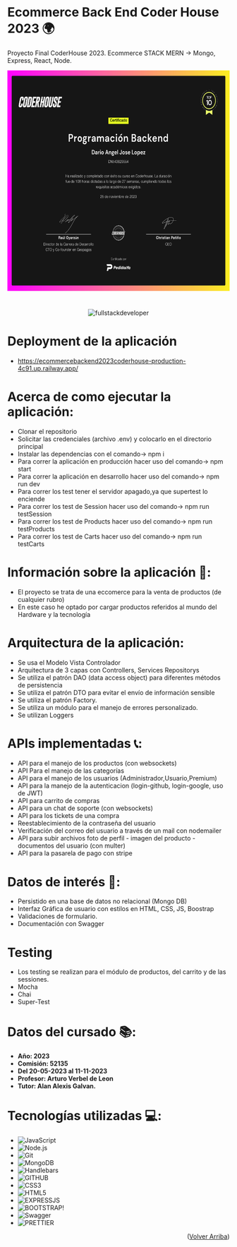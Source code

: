 # Ecommerce Back End Coder House 2023 🌍

Proyecto Final CoderHouse 2023. Ecommerce STACK MERN -> Mongo, Express, React, Node.

<div> 
    <p align="center">
        <img
            src="657b0837e709585ac967fac1.png"
            alt="Certificado del curso"
            width="800px"
            height="500px"
            align="center"
        /> 
     </p>
</div>

#     
<p align="center">
    <img
    src="https://media.giphy.com/media/scZPhLqaVOM1qG4lT9/giphy.gif"
    alt="fullstackdeveloper"
    width="300px"
    height="300px"
    align="center"
/>
</p>

# Deployment de la aplicación 

* https://ecommercebackend2023coderhouse-production-4c91.up.railway.app/

# Acerca de como ejecutar la aplicación: 

* Clonar el repositorio
* Solicitar las credenciales (archivo .env) y colocarlo en el directorio principal
* Instalar las dependencias con el comando-> npm i
* Para correr la aplicación en producción hacer uso del comando-> npm start
* Para correr la aplicación en desarrollo hacer uso del comando-> npm run dev
* Para correr los test tener el servidor apagado,ya que supertest lo enciende
* Para correr los test de Session hacer uso del comando-> npm run testSession
* Para correr los test de Products hacer uso del comando-> npm run testProducts
* Para correr los test de Carts hacer uso del comando-> npm run testCarts


# Información sobre la aplicación 📜:

* El proyecto se trata de una eccomerce para la venta de productos (de cualquier rubro)
* En este caso he optado por cargar productos referidos al mundo del Hardware y la tecnología

# Arquitectura de la aplicación: 

* Se usa el Modelo Vista Controlador
* Arquitectura de 3 capas con Controllers, Services Repositorys
* Se utiliza el patrón DAO (data access object) para diferentes métodos de persistencia
* Se utiliza el patrón DTO para evitar el envío de información sensible
* Se utiliza el patrón Factory.
* Se utiliza un módulo para el manejo de errores personalizado.
* Se utilizan Loggers

# APIs implementadas 📞:
* API para el manejo de los productos (con websockets)
* API Para el manejo de las categorías
* API para el manejo de los usuarios (Administrador,Usuario,Premium)
* API para la manejo de la autenticacion (login-github, login-google, uso de JWT)
* API para carrito de compras
* API para un chat de soporte (con websockets)
* API para los tickets de una compra 
* Reestablecimiento de la contraseña del usuario
* Verificación del correo del usuario a través de un mail con nodemailer
* API para subir archivos foto de perfil - imagen del producto - documentos del usuario (con multer)
* API para la pasarela de pago con stripe

# Datos de interés 🏹: 
* Persistido en una base de datos no relacional (Mongo DB)
* Interfaz Gráfica de usuario con estilos en HTML, CSS, JS, Boostrap
* Validaciones de formulario.
* Documentación con Swagger

# Testing
* Los testing se realizan para el módulo de productos, del carrito y de las sessiones.
* Mocha
* Chai
* Super-Test

# Datos del cursado 📚:
- **Año: 2023**
- **Comisión: 52135**
- **Del 20-05-2023 al 11-11-2023**
- **Profesor: Arturo Verbel de Leon**
- **Tutor: Alan Alexis Galvan.**

# Tecnologías utilizadas 💻: 
* ![JavaScript](https://img.shields.io/badge/-JavaScript-222222?style=flat&logo=javascript)
* ![Node.js](https://img.shields.io/badge/-Node.js-222222?style=flat&logo=node.js&logoColor=339933)
* ![Git](https://img.shields.io/badge/-Git-222222?style=flat&logo=git&logoColor=F05032)
* ![MongoDB](https://img.shields.io/badge/-MongoDB-222222?style=flat&logo=MongoDB)
* ![Handlebars](https://img.shields.io/badge/-Handlebars-222222?style=flat&logo=Hbs)
* ![GITHUB](https://img.shields.io/badge/GitHub-100000?style=for-the-badge&logo=github&logoColor=white)
* ![CSS3](https://img.shields.io/badge/CSS3-1572B6?style=for-the-badge&logo=css3&logoColor=white)
* ![HTML5](	https://img.shields.io/badge/HTML5-E34F26?style=for-the-badge&logo=html5&logoColor=white)
* ![EXPRESSJS](https://img.shields.io/badge/Express.js-404D59?style=for-the-badge)
* ![BOOTSTRAP!](https://img.shields.io/badge/Bootstrap-563D7C?style=for-the-badge&logo=bootstrap&logoColor=white)
* ![Swagger](https://img.shields.io/badge/-Swagger-%23Clojure?style=for-the-badge&logo=swagger&logoColor=white)
* ![PRETTIER](https://img.shields.io/badge/prettier-1A2C34?style=for-the-badge&logo=prettier&logoColor=F7BA3E)

<p align="right">(<a href="#top">Volver Arriba</a>)</p>


